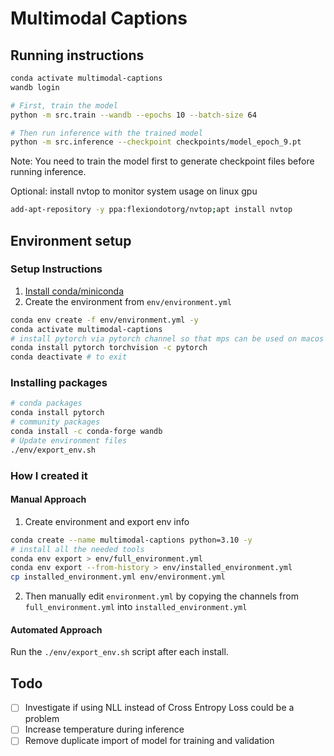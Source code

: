 # Multimodal Captions

## Running instructions

```bash
conda activate multimodal-captions
wandb login

# First, train the model
python -m src.train --wandb --epochs 10 --batch-size 64

# Then run inference with the trained model
python -m src.inference --checkpoint checkpoints/model_epoch_9.pt
```

Note: You need to train the model first to generate checkpoint files before running inference.

Optional: install nvtop to monitor system usage on linux gpu
```bash
add-apt-repository -y ppa:flexiondotorg/nvtop;apt install nvtop
```

## Environment setup

### Setup Instructions

1. [Install conda/miniconda](https://docs.anaconda.com/miniconda/install/)
2. Create the environment from `env/environment.yml`
```bash
conda env create -f env/environment.yml -y
conda activate multimodal-captions
# install pytorch via pytorch channel so that mps can be used on macos
conda install pytorch torchvision -c pytorch
conda deactivate # to exit
```

### Installing packages

```bash
# conda packages
conda install pytorch
# community packages
conda install -c conda-forge wandb
# Update environment files
./env/export_env.sh
```

### How I created it

#### Manual Approach

1. Create environment and export env info
```bash
conda create --name multimodal-captions python=3.10 -y
# install all the needed tools
conda env export > env/full_environment.yml
conda env export --from-history > env/installed_environment.yml
cp installed_environment.yml env/environment.yml
```

2. Then manually edit `environment.yml` by copying the channels from `full_environment.yml` into `installed_environment.yml`

#### Automated Approach

Run the `./env/export_env.sh` script after each install.

## Todo

- [ ] Investigate if using NLL instead of Cross Entropy Loss could be a problem
- [ ] Increase temperature during inference
- [ ] Remove duplicate import of model for training and validation